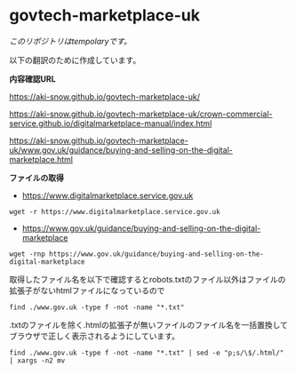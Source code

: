 # govtech-marketplace-uk

*このリポジトリはtempolaryです。*

以下の翻訳のために作成しています。

**内容確認URL**

https://aki-snow.github.io/govtech-marketplace-uk/

https://aki-snow.github.io/govtech-marketplace-uk/crown-commercial-service.github.io/digitalmarketplace-manual/index.html

https://aki-snow.github.io/govtech-marketplace-uk/www.gov.uk/guidance/buying-and-selling-on-the-digital-marketplace.html


**ファイルの取得**

* https://www.digitalmarketplace.service.gov.uk
```
wget -r https://www.digitalmarketplace.service.gov.uk
```

* https://www.gov.uk/guidance/buying-and-selling-on-the-digital-marketplace
```
wget -rnp https://www.gov.uk/guidance/buying-and-selling-on-the-digital-marketplace
```

取得したファイル名を以下で確認するとrobots.txtのファイル以外はファイルの拡張子がないhtmlファイルになっているので
```
find ./www.gov.uk -type f -not -name "*.txt"
```

.txtのファイルを除く.htmlの拡張子が無いファイルのファイル名を一括置換してブラウザで正しく表示されるようにしています。
```
find ./www.gov.uk -type f -not -name "*.txt" | sed -e "p;s/\$/.html/" | xargs -n2 mv
```
